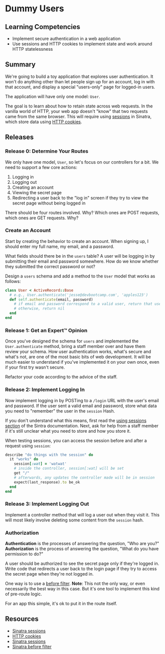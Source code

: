 # Dummy Users

## Learning Competencies

* Implement secure authentication in a web application
* Use sessions and HTTP cookies to implement state and work around HTTP statelessness

## Summary

We're going to build a toy application that explores user authentication.  It
won't do anything other than let people sign up for an account, log in with
that account, and display a special "users-only" page for logged-in users.

The application will have only one model: `User`.

The goal is to learn about how to retain state across web requests.  In the
vanilla world of HTTP, your web app doesn't "know" that two requests came from
the same browser.  This will require using [sessions][] in Sinatra, which store
data using [HTTP cookies][].

## Releases

### Release 0: Determine Your Routes

We only have one model, `User`, so let's focus on our controllers for a bit.  We need to support a few core actions:

1. Logging in
2. Logging out
3. Creating an account
4. Viewing the secret page
5. Redirecting a user back to the "log in" screen if they try to view the
   secret page without being logged in

There should be four routes involved.  Why?  Which ones are POST requests,
which ones are GET requests.  Why?

### Create an Account

Start by creating the behavior to create an account.  When signing up, I should
enter my full name, my email, and a password.

What fields should there be in the `users` table?  A user will be logging in by
submitting their email and password somewhere.  How do we know whether they
submitted the correct password or not?

Design a `users` schema and add a method to the `User` model that works as
follows:

```ruby
class User < ActiveRecord::Base
  # e.g., User.authenticate('jesse@devbootcamp.com', 'apples123')
  def self.authenticate(email, password)
    # if email and password correspond to a valid user, return that user
    # otherwise, return nil
  end
end
```

### Release 1:  Get an Expert&trade; Opinion

Once you've designed the schema for `users` and implemented the
`User.authenticate` method, bring a staff member over and have them review your
schema.  How user authentication works, what's secure and what's not, are one
of the most basic bits of web development.  It will be much easier to
understand if you've implemented it on your own once, even if your first try
wasn't secure.

Refactor your code according to the advice of the staff.

### Release 2:  Implement Logging In

Now implement logging in by POSTing to a `/login` URL with the user's email and
password.  If the user sent a valid email and password, store what data you
need to "remember" the user in the `session` Hash.

If you don't understand what this means, first read the [using sessions
section][using sessions] of the Sintra documentation.  Next, ask for help from
a staff member if it's still unclear what you need to store and how you store
it.

When testing sessions, you can access the session before and after a request
using `session`:

```ruby
describe "do things with the session" do
  it "works" do
    session[:wat] = 'watwat'
    # inside the controller, session[:wat] will be set
    get "/"
    # afterwards, any updates the controller made will be in session
    expect(last_response).to be_ok
  end
end
```

### Release 3:  Implement Logging Out

Implement a controller method that will log a user out when they visit it.
This will most likely involve deleting some content from the `session` hash.

### Authorization

**Authentication** is the processes of answering the question, "Who are you?"
**Authorization** is the process of answering the question, "What do you have
permission to do?"

A user should be authorized to see the secret page only if they're logged in.
Write code that redirects a user back to the login page if they try to access
the secret page when they're not logged in.

One way is to use a [before filter][].
**Note**: This not the only way, or even necessarily the best way in this case.
But it's one tool to implement this kind of pre-route logic.

For an app this simple, it's ok to put it in the route itself.

## Resources

* [Sinatra sessions][sessions]
* [HTTP cookies][]
* [Sinatra sessions][using sessions]
* [Sinatra before filter][before filter]

[sessions]: http://www.sinatrarb.com/faq.html#sessions
[HTTP cookies]: http://en.wikipedia.org/wiki/HTTP_cookie
[using sessions]: http://www.sinatrarb.com/intro#Using%20Sessions
[before filter]: http://www.sinatrarb.com/intro#Filters
